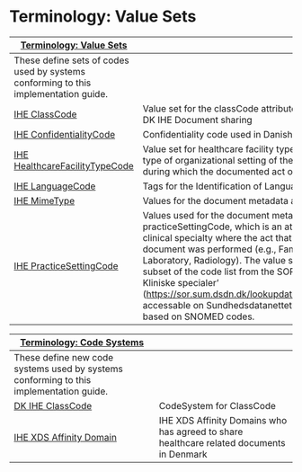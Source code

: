 # Terminology: Value Sets

| [Terminology: Value Sets](#RANGE!terminology-value-sets) | |
| --- | --- |
| These define sets of codes used by systems conforming to this implementation guide. | |
| [IHE ClassCode](/output/ValueSet-MedCom-ihe-core-classcode-VS.html) | Value set for the classCode attribute. classCode used in DK IHE Document sharing |
| [IHE ConfidentialityCode](../../output/ValueSet-MedCom-ihe-core-confidentialitycode-VS.html) | Confidentiality code used in Danish Document sharing. |
| [IHE HealthcareFacilityTypeCode](../../output/ValueSet-MedCom-ihe-core-HealthcareFacilityTypeCode-VS.html) | Value set for healthcare facility type code represents the type of organizational setting of the clinical encounter during which the documented act occurred. |
| [IHE LanguageCode](../../output/ValueSet-MedCom-ihe-core-languagecode-VS.html) | Tags for the Identification of Languages (RFC 3066) |
| [IHE MimeType](../../output/ValueSet-MedCom-ihe-core-mimetype-VS.html) | Values for the document metadata attribute mimeType |
| [IHE PracticeSettingCode](../../output/ValueSet-MedCom-ihe-core-PracticeSettingCode-VS.html) | Values used for the document metadata attribute practiceSettingCode, which is an attribute specifying the clinical specialty where the act that resulted in the document was performed (e.g., Family Practice, Laboratory, Radiology). The value set is based on a subset of the code list from the SOR lookup table ‘SOR-Kliniske specialer’ (https://sor.sum.dsdn.dk/lookupdata/\#clinical_speciality, accessable on Sundhedsdatanettet (SDN)), which is based on SNOMED codes. |

| [Terminology: Code Systems](#RANGE!terminology-code-systems) | |
| --- | --- |
| These define new code systems used by systems conforming to this implementation guide. | |
| [DK IHE ClassCode](../../output/CodeSystem-MedCom-ihe-classcode-CS.html) | CodeSystem for ClassCode |
| [IHE XDS Affinity Domain](../../output/CodeSystem-MedCom-ihe-homeCommunityId-CS.html) | IHE XDS Affinity Domains who has agreed to share healthcare related documents in Denmark |
